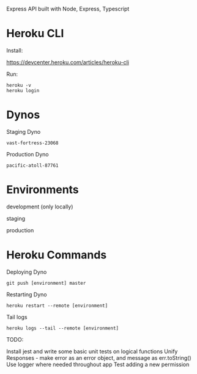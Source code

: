 Express API built with Node, Express, Typescript

# Heroku CLI

Install:

https://devcenter.heroku.com/articles/heroku-cli

Run:

```
heroku -v
heroku login
```

# Dynos

Staging Dyno

```
vast-fortress-23068
```

Production Dyno

```
pacific-atoll-87761
```

# Environments

development (only locally)

staging

production

# Heroku Commands

Deploying Dyno

```
git push [environment] master
```

Restarting Dyno

```
heroku restart --remote [environment]
```

Tail logs

```
heroku logs --tail --remote [environment]
```

TODO:

Install jest and write some basic unit tests on logical functions
Unify Responses - make error as an error object, and message as err.toString()
Use logger where needed throughout app
Test adding a new permission
